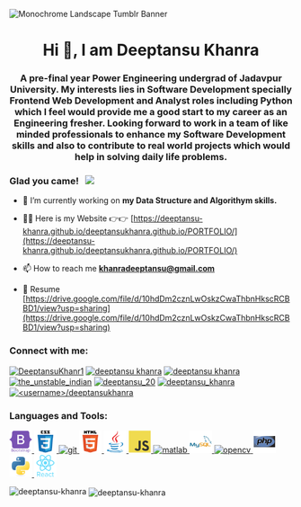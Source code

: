 
![Monochrome Landscape Tumblr Banner](https://user-images.githubusercontent.com/70432589/136583985-8a838bdd-5b23-4ace-aa5e-e823277076cf.png)



<h1 align="center">Hi 👋, I am Deeptansu Khanra</h1>
<h3 align="center">A pre-final year Power Engineering undergrad of Jadavpur University. My interests lies in Software Development 
  specially Frontend Web Development and Analyst roles including Python which I feel would provide me a good start to my career as
  an Engineering fresher. 
  Looking forward to work in a team of like minded professionals to enhance my Software Development
  skills and also to contribute to real world projects which would help in solving daily life problems.</h3>

### Glad you came! &nbsp; ![](https://visitor-badge.glitch.me/badge?page_id=Deeptansu-Khanra.Deeptansu-Khanra)

- 🔭 I’m currently working on **my Data Structure and Algorithym skills.**

- 👨‍💻 Here is my Website 👉👉 [https://deeptansu-khanra.github.io/deeptansukhanra.github.io/PORTFOLIO/](https://deeptansu-khanra.github.io/deeptansukhanra.github.io/PORTFOLIO/)

- 📫 How to reach me **khanradeeptansu@gmail.com**

- 📄 Resume [https://drive.google.com/file/d/10hdDm2cznLwOskzCwaThbnHkscRCBBD1/view?usp=sharing](https://drive.google.com/file/d/10hdDm2cznLwOskzCwaThbnHkscRCBBD1/view?usp=sharing)

<h3 align="left">Connect with me:</h3>
<p align="left">
<a href="https://twitter.com/deeptansukhanra1" target="blank"><img align="center" src="https://raw.githubusercontent.com/rahuldkjain/github-profile-readme-generator/master/src/images/icons/Social/twitter.svg" alt="DeeptansuKhanr1" height="30" width="40" /></a>
<a href="https://linkedin.com/in/deeptansu khanra" target="blank"><img align="center" src="https://raw.githubusercontent.com/rahuldkjain/github-profile-readme-generator/master/src/images/icons/Social/linked-in-alt.svg" alt="deeptansu khanra" height="30" width="40" /></a>
<a href="https://fb.com/deeptansu khanra" target="blank"><img align="center" src="https://raw.githubusercontent.com/rahuldkjain/github-profile-readme-generator/master/src/images/icons/Social/facebook.svg" alt="deeptansu khanra" height="30" width="40" /></a>
<a href="https://instagram.com/the_unstable_indian" target="blank"><img align="center" src="https://raw.githubusercontent.com/rahuldkjain/github-profile-readme-generator/master/src/images/icons/Social/instagram.svg" alt="the_unstable_indian" height="30" width="40" /></a>
<a href="https://www.codechef.com/users/deeptansu_20" target="blank"><img align="center" src="https://cdn.jsdelivr.net/npm/simple-icons@3.1.0/icons/codechef.svg" alt="deeptansu_20" height="30" width="40" /></a>
<a href="https://www.hackerrank.com/deeptansu_khanra" target="blank"><img align="center" src="https://raw.githubusercontent.com/rahuldkjain/github-profile-readme-generator/master/src/images/icons/Social/hackerrank.svg" alt="deeptansu_khanra" height="30" width="40" /></a>
<a href="https://auth.geeksforgeeks.org/user/<username>/deeptansukhanra" target="blank"><img align="center" src="https://raw.githubusercontent.com/rahuldkjain/github-profile-readme-generator/master/src/images/icons/Social/geeks-for-geeks.svg" alt="<username>/deeptansukhanra" height="30" width="40" /></a>
</p>

<h3 align="left">Languages and Tools:</h3>
<p align="left"> <a href="https://getbootstrap.com" target="_blank"> <img src="https://raw.githubusercontent.com/devicons/devicon/master/icons/bootstrap/bootstrap-plain-wordmark.svg" alt="bootstrap" width="40" height="40"/> </a> <a href="https://www.w3schools.com/css/" target="_blank"> <img src="https://raw.githubusercontent.com/devicons/devicon/master/icons/css3/css3-original-wordmark.svg" alt="css3" width="40" height="40"/> </a> <a href="https://git-scm.com/" target="_blank"> <img src="https://www.vectorlogo.zone/logos/git-scm/git-scm-icon.svg" alt="git" width="40" height="40"/> </a> <a href="https://www.w3.org/html/" target="_blank"> <img src="https://raw.githubusercontent.com/devicons/devicon/master/icons/html5/html5-original-wordmark.svg" alt="html5" width="40" height="40"/> </a> <a href="https://www.java.com" target="_blank"> <img src="https://raw.githubusercontent.com/devicons/devicon/master/icons/java/java-original.svg" alt="java" width="40" height="40"/> </a> <a href="https://developer.mozilla.org/en-US/docs/Web/JavaScript" target="_blank"> <img src="https://raw.githubusercontent.com/devicons/devicon/master/icons/javascript/javascript-original.svg" alt="javascript" width="40" height="40"/> </a> <a href="https://www.mathworks.com/" target="_blank"> <img src="https://upload.wikimedia.org/wikipedia/commons/2/21/Matlab_Logo.png" alt="matlab" width="40" height="40"/> </a> <a href="https://www.mysql.com/" target="_blank"> <img src="https://raw.githubusercontent.com/devicons/devicon/master/icons/mysql/mysql-original-wordmark.svg" alt="mysql" width="40" height="40"/> </a> <a href="https://opencv.org/" target="_blank"> <img src="https://www.vectorlogo.zone/logos/opencv/opencv-icon.svg" alt="opencv" width="40" height="40"/> </a> <a href="https://www.php.net" target="_blank"> <img src="https://raw.githubusercontent.com/devicons/devicon/master/icons/php/php-original.svg" alt="php" width="40" height="40"/> </a> <a href="https://www.python.org" target="_blank"> <img src="https://raw.githubusercontent.com/devicons/devicon/master/icons/python/python-original.svg" alt="python" width="40" height="40"/> </a> <a href="https://reactjs.org/" target="_blank"> <img src="https://raw.githubusercontent.com/devicons/devicon/master/icons/react/react-original-wordmark.svg" alt="react" width="40" height="40"/> </a> </p>

<p><img align="left" src="https://github-readme-stats.vercel.app/api/top-langs?username=deeptansu-khanra&show_icons=true&locale=en&layout=compact" alt="deeptansu-khanra" /></p>

<p>&nbsp;<img align="center" src="https://github-readme-stats.vercel.app/api?username=deeptansu-khanra&show_icons=true&locale=en" alt="deeptansu-khanra" /></p>


